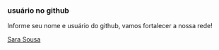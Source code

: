 ### usuário no github

Informe seu nome e usuário do github, vamos fortalecer a nossa rede!

[Sara Sousa](https://github.com/saraoliveirasousa)